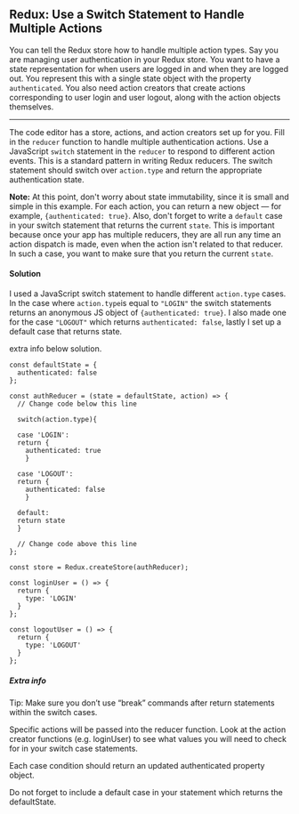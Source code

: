 ## Redux: Use a Switch Statement to Handle Multiple Actions

You can tell the Redux store how to handle multiple action types. Say you are managing user authentication in your Redux store. You want to have a state representation for when users are logged in and when they are logged out. You represent this with a single state object with the property `authenticated`. You also need action creators that create actions corresponding to user login and user logout, along with the action objects themselves.

------

The code editor has a store, actions, and action creators set up for you. Fill in the `reducer` function to handle multiple authentication actions. Use a JavaScript `switch` statement in the `reducer` to respond to different action events. This is a standard pattern in writing Redux reducers. The switch statement should switch over `action.type` and return the appropriate authentication state.

**Note:** At this point, don't worry about state immutability, since it is small and simple in this example. For each action, you can return a new object — for example, `{authenticated: true}`. Also, don't forget to write a `default` case in your switch statement that returns the current `state`. This is important because once your app has multiple reducers, they are all run any time an action dispatch is made, even when the action isn't related to that reducer. In such a case, you want to make sure that you return the current `state`.





#### Solution 

I used a JavaScript switch statement to handle different `action.type` cases. In the case where `action.type`is equal to `"LOGIN"` the switch statements returns an anonymous JS object of `{authenticated: true}`. I also made one for the case `"LOGOUT"` which returns `authenticated: false`, lastly I set up a default case that returns state. 

extra info below solution. 

`````react
const defaultState = {
  authenticated: false
};

const authReducer = (state = defaultState, action) => {
  // Change code below this line

  switch(action.type){

  case 'LOGIN': 
  return {
    authenticated: true
    }  

  case 'LOGOUT': 
  return {
    authenticated: false
    } 

  default: 
  return state
  }

  // Change code above this line
};

const store = Redux.createStore(authReducer);

const loginUser = () => {
  return {
    type: 'LOGIN'
  }
};

const logoutUser = () => {
  return {
    type: 'LOGOUT'
  }
};
`````



##### Extra info

Tip: Make sure you don’t use “break” commands after return statements within the switch cases.

Specific actions will be passed into the reducer function. Look at the action creator functions (e.g. loginUser) to see what values you will need to check for in your switch case statements.

Each case condition should return an updated authenticated property object.

Do not forget to include a default case in your statement which returns the defaultState.

